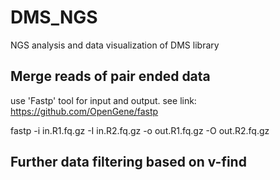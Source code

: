 # DMS_NGS
NGS analysis and data visualization of DMS library

## Merge reads of pair ended data 
use 'Fastp' tool for input and output.
see link: https://github.com/OpenGene/fastp

fastp -i in.R1.fq.gz -I in.R2.fq.gz -o out.R1.fq.gz -O out.R2.fq.gz

## Further data filtering based on v-find
